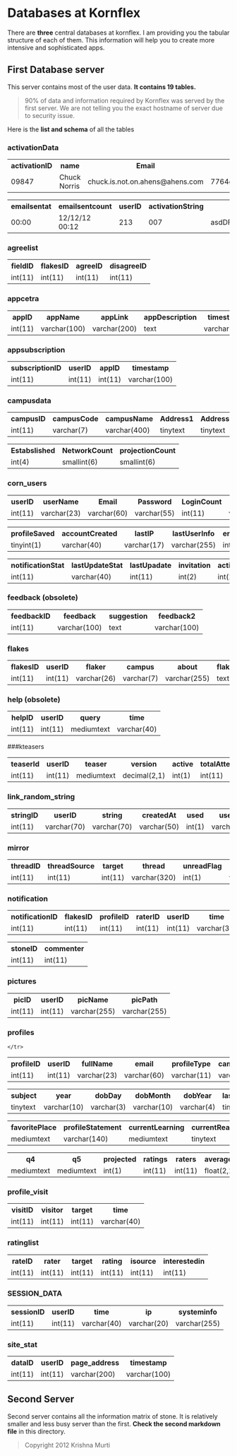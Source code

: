 # Databases at Kornflex

There are **three** central databases at kornflex. I am providing you the tabular structure of each of them. This information will help you to create more intensive and sophisticated apps.

## First Database server

This server contains most of the user data. **It contains 19 tables.**

>90% of data and information required by Kornflex was served by the first server. We are not telling you the exact hostname of server due to security issue.

Here is the **list and schema** of all the tables

### activationData
<table>

 <tr>
  <th>activationID</th><th>name</th><th>Email</th><th>password</th><th>time</th>
 </tr>
 <tr>
  <td> 09847 </td> <td>Chuck Norris</td> <td>chuck.is.not.on.ahens@ahens.com</td><td>7764ggRRSHH$$jhsjsms.sdjiFTS5678.std</td><td>12/12/12</td>
 </tr>
</table>

<table>
<tr><th>emailsentat</th><th>emailsentcount</th><th>userID</th><th>activationString</th><th>used</th><th>usedAt</th></tr>
<tr><td> 00:00</td><td>12/12/12 00:12</td><td> 213 </td> <td> 007 </td> <td>asdDFFDggs6733bbGSLLSnnshU524 </td> <td>12/12/12 00:24</td></tr>
</table>


### agreelist

<table>
  <tr>
    <th>fieldID</th><th>flakesID</th><th>agreeID</th><th>disagreeID</th>
  </tr>
  <tr>
    <td>int(11)</td><td>int(11)</td><td>int(11)</td><td>int(11)</td>
  </tr>
</table>


### appcetra

<table>
  <tr>
    <th>appID</th><th>appName</th><th>appLink</th><th>appDescription</th><th>timestamp</th><th>totalSubscriptions</th>
   </tr>
   <tr>
     <td>int(11)</td><td>varchar(100)</td><td>varchar(200)</td><td>text</td><td>varchar(100)</td><td>int(11)</td>
   </tr>
</table>

### appsubscription

<table>
  <tr>
    <th>subscriptionID</th><th>userID</th><th>appID</th><th>timestamp</th>
  </tr>
   <tr>
   <td>int(11)</td><td>int(11)</td><td>int(11)</td><td>varchar(100)</td> 
   </tr>
</table>


### campusdata

<table>
 <tr>
   <th>campusID</th><th>campusCode</th><th>campusName</th><th>Address1</th><th>Address2</th><th>City</th><th>State</th><th>Country</th>
 </tr>
 <tr>
  <td>int(11)</td><td>varchar(7)</td><td>varchar(400)</td><td>tinytext</td><td>tinytext</td><td>varchar(30)</td><td>varchar(35)</td><td>varchar(35)</td>
 </tr>
</table>

<table>
<tr>
<th>Estabslished</th><th>NetworkCount</th><th>projectionCount</th></tr>
<tr><td>int(4)</td><td>smallint(6)</td><td>smallint(6)</td></tr>
</table>



### corn_users
 
<table>
  <tr>
    <th> userID </th> <th> userName </th> <th>   Email   </th>   <th> Password </th> <th> LoginCount </th> <th> LastLogin </th> <th> campusJoined </th> <th> profileProjected </th>

  </tr>
  <tr>
     <td> int(11) </td> <td> varchar(23) </td> <td>   varchar(60)   </td>   <td> varchar(55) </td> <td> int(11) </td> <td> varchar(35) </td> <td> varchar(7) </td> <td> tinyint </td> 
  </tr>
</table>

<table>
  <tr>
 <th> profileSaved </th><th> accountCreated </th><th> lastIP </th><th> lastUserInfo </th><th> emailHidden </th><th> timeSpent </th>  <th> live </th>  <th> feedback </th> </tr>
 <tr> 
 <td> tinyint(1) </td> <td> varchar(40) </td><td> varchar(17) </td><td> varchar(255) </td><td> int(1) </td><td> int(20) </td><td> int(1) </td>  <td> int(1) </td>  </tr>
</table>

<table>
  <tr >
  <th> notificationStat </th> <th> lastUpdateStat </th> <th> lastUpadate </th><th> invitation </th><th> activation </th><th> gender </th></tr>
  <tr><td> int(11) </td>  <td> varchar(40) </td> <td> int(11) </td> <td> int(2) </td><td> int(25) </td><td> varchar(14) </td> </tr>
</table>


### feedback (obsolete)
 
<table>
  <tr>
   <th>feedbackID </th> <th>feedback </th><th>suggestion </th><th>feedback2 </th>
  </tr>
  <tr>
   <td>int(11) </td> <td>varchar(100) </td><td>text</td><td>varchar(100)</td> 
  </tr>
</table>

### flakes

<table>
  <tr>
   <th> flakesID </th> <th> userID </th> <th> flaker </th>  <th> campus </th> <th> about </th> <th> flakes </th> <th> time </th> <th> agree </th> <th> disagree </th> <th>hidden</th>
  </tr>
  <tr>
   <td> int(11) </td> <td> int(11) </td> <td> varchar(26) </td> <td> varchar(7) </td> <td> varchar(255) </td> <td> text </td> <td> varchar(40) </td> <td> int(11) </td> <td> int(11) </td>  <td>  int(1) </td>
  </tr>
</table>

### help (obsolete)

<table>
  <tr>
    <th> helpID </th> <th> userID </th> <th> query </th> <th> time</th>
   </tr>
   <tr>
     <td> int(11) </td> <td> int(11) </td> <td> mediumtext </td> <td> varchar(40) </td>
   </tr>
</table>

###kteasers
	
<table>
  <tr>
   <th> teaserId </th> <th> userID </th> <th> teaser </th> <th> version </th> <th> active </th> <th> totalAttempt </th>
  </tr>
  <tr>
   <td> int(11) </td> <td> int(11) </td> <td> mediumtext </td> <td> decimal(2,1) </td> <td> int(1) </td> <td> int(11) </td>
  </tr>
</table>

### link_random_string

<table>
   <tr>
   <th> stringID </th> <th> userID </th> <th> string </th> <th> createdAt </th> <th> used </th> <th> usedAt </th> <th> changedAt </th>
   </tr>
   <tr>
   <td> int(11)</td> <td> varchar(70) </td> <td> varchar(70) </td> <td> varchar(50) </td> <td> int(1) </td> <td> varchar(50) </td> <td> varchar(50) </td>
   </tr>
</table>

### mirror
 
<table>
   <tr>
      <th> threadID </th> <th> threadSource </th> <th> target </th> <th> thread </th> <th> unreadFlag </th> <th> time </th> <th> hidden </th>
     
   </tr>
   <tr>
      <td> int(11) </td> <td> int(11) </td> <td> int(11) </td> <td> varchar(320) </td> <td> int(1) </td> <td> varchar(35) </td> <td> int(1) </td>
   </tr>
</table>

### notification

<table>
   <tr>
     <th> notificationID </th> <th> flakesID </th> <th> profileID </th> <th> raterID </th> <th> userID </th> <th> time </th> <th> author </th> <th> reader </th> <th> writer </th> <th> action </th> 
   </tr>
   <tr>
      <td> int(11) </td>  <td> int(11) </td> <td> int(11) </td> <td> int(11) </td> <td> int(11) </td> <td> varchar(35) </td> <td> int(11) </td> <td> int(11) </td> <td> int(11) </td> <td> int(1) </td> 
   </tr>
</table>

<table>
 <tr>
  <th> stoneID </th> <th> commenter </th>
 </tr>
 <tr>
  <td> int(11) </td> <td> int(11) </td>
  </tr>
</table>
   

### pictures

<table>
    <tr>
       <th> picID </th> <th> userID </th> <th> picName </th> <th> picPath </th>
     </tr>
    <tr>
       <td> int(11) </td> <td> int(11) </td>  <td> varchar(255) </td>  <td> varchar(255) </td>
     </tr>
</table>

### profiles

<table>
    <tr>
       <th> profileID </th> <th> userID </th> <th> fullName </th> <th> email </th> <th> profileType </th> <th> campusCode </th> <th> homeTown </th> <th> course </th> 
    </tr>
    <tr>
       <td> int(11) </td> <td> int(11) </td> <td> varchar(23) </td> <td> varchar(60) </td> <td> varchar(11) </td> <td> varchar(7) </td> <td> varchar(50) </td> <td> varchar(10) </td> 

    </tr>   
</table>

<table>
<tr><th> subject </th> <th> year </th> <th> dobDay </th> <th> dobMonth </th> <th> dobYear </th> <th> lastInstitute </th> <th> areaInterest </th> <th> fieldExpertise </th> </tr>
<tr><td> tinytext </td> <td> varchar(10) </td> <td> varchar(3) </td> <td> varchar(10) </td> <td>  varchar(4) </td> <td > tinytext </td> <td> mediumtext </td> <td> mediumtext </td> </tr>
</table>

<table>
<tr> <th> favoritePlace </th> <th> profileStatement </th> <th>currentLearning </th> <th> currentReading </th> <th> q1 </th> <th> q2 </th> <th> q3 </th></tr>
<tr><td> mediumtext </td> <td> varchar(140) </td> <td> mediumtext </td>  <td> tinytext </td> <td> mediumtext </td> <td> mediumtext </td><td> mediumtext </td></tr> 
</table>


<table>
 <tr> <th> q4 </th> <th> q5 </th> <th> projected </th> <th> ratings </th> <th> raters </th> <th> averageRatings </th> <th> rank </th> <th> peopleInterested </th></tr>
 <tr> <td> mediumtext </td><td> mediumtext </td> <td> int(1) </td> <td> int(11) </td> <td> int(11) </td> <td> float(2,1) </td> <td> int(11) </td> <td> int(11) </td> </tr>
</table>

### profile_visit

<table>
  <tr>
     <th> visitID </th> <th> visitor </th> <th> target </th> <th> time </th>
  </tr>
  <tr>
     <td> int(11) </td> <td> int(11) </td> <td> int(11) </td> <td> varchar(40) </td>
  </tr>
</table>

### ratinglist

<table>
  <tr>
     <th> rateID </th> <th> rater </th> <th> target </th> <th> rating </th><th> isource </th><th> interestedin </th>
  </tr>
  <tr>
     <td> int(11) </td> <td> int(11) </td> <td> int(11) </td> <td> int(11) </td> <td> int(11) </td> <td> int(11) </td> 
  </tr>
</table>

### SESSION_DATA

<table>
   <tr>
       <th> sessionID </th> <th> userID </th> <th> time </th> <th> ip </th> <th> systeminfo </th>
   </tr>
   <tr>
       <td> int(11) </td> <td> int(11) </td> <td> varchar(40) </td> <td> varchar(20) </td> <td> varchar(255) </td>
   </tr>
</table>

### site_stat
	
<table>
   <tr> 
      <th> dataID </th> <th> userID </th> <th> page_address </th> <th> timestamp </th>
   </tr>
   <tr>
      <td> int(11) </td> <td> int(11) </td> <td> varchar(200) </td> <td> varchar(100) </td>
   </tr>
</table>

## Second Server

Second server contains all the information matrix of stone. It is relatively smaller and less busy
server than the first. **Check the second markdown file** in this directory.


> Copyright 2012 Krishna Murti
	
  



